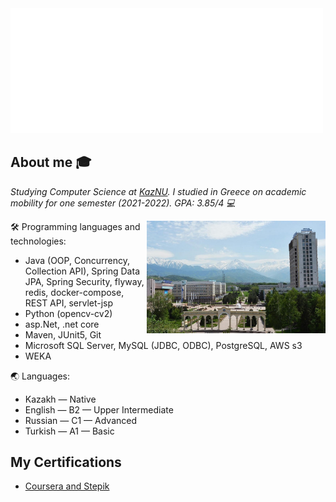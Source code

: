 <img src="https://github.com/AxelrodAdil/AxelrodAdil/blob/main/svg.svg"  width=500/>


## About me :mortar_board:
<p><em>Studying Computer Science at <a href="https://en.wikipedia.org/wiki/Al-Farabi_Kazakh_National_University">KazNU</a>. I studied in Greece on academic mobility for one semester (2021-2022). GPA: 3.85/4 💻</br>  
</em></p>
<img align="right" alt="kaznu" src="kaznu2021.jpg" height="180" />

🛠 Programming languages and technologies: 
  - Java (OOP, Concurrency, Collection API), Spring Data JPA, Spring Security, flyway, redis, docker-compose, REST API, servlet-jsp
  - Python (opencv-cv2)
  - asp.Net, .net core
  - Maven, JUnit5, Git
  - Microsoft SQL Server, MySQL (JDBC, ODBC), PostgreSQL, AWS s3
  - WEKA

🌏 Languages:
  - Kazakh — Native
  - English — B2 — Upper Intermediate
  - Russian — C1 — Advanced
  - Turkish — A1 — Basic

## My Certifications
- [Coursera and Stepik](https://github.com/AxelrodAdil/Certificates)
